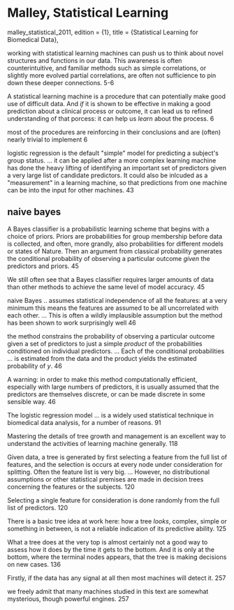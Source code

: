 # Malley, Statistical Learning
malley_statistical_2011,
	edition = {1},
	title = {Statistical Learning for Biomedical Data},

working with statistical learning machines can push us to think about novel structures and functions in our data. This awareness is often counterintuitive, and familiar methods such as simple correlations, or slightly more evolved partial correlations, are often not sufficience to pin down these deeper connections. 5-6

A statistical learning machine is a procedure that can potentially make good use of difficult data. And _if_ it is shown to be effective in making a good prediction about a clinical process or outcome, it can lead us to refined understanding of that porcess: it can help us _learn_ about the process. 6

most of the procedures are reinforcing in their conclusions and are (often) nearly trivial to implement 6

logistic regression is the default "simple" model for predicting a subject's group status. ... it can be applied after a more complex learning machine has done the heavy lifting of identifying an important set of predictors given a very large list of candidate predictors. It could also be inlcuded as a "measurement" in a learning machine, so that predictions from one machine can be into the input for other machines.  43

## naive bayes

A Bayes classifier is a probabilistic learning scheme that begins with a choice of priors. Priors are probabilities for group membership before data is collected, and often, more grandly, also probabilities for different models or states of Nature. Then an argument from classical probability generates the conditional probability of observing a particular outcome _given_ the predictors and priors. 45

We still often see that a Bayes classifier requires larger amounts of data than other methods to achieve the same level of model accuracy. 45

naive Bayes .. assumes statistical independence of all the features: at a very minimum this means the features are assumed to be all uncorrelated with each other. ... This is often a wildly implausible assumption but the method has been shown to work surprisingly well 46

the method constrains the probability of observing a particular outcome given a set of predictors to just a simple _product_ of the probabilities conditioned on individual predictors. ... Each of the conditional probabilities  ... is estimated from the data and the product yields the estimated probability of $y$. 46

A warning: in order to make this method computationally efficient, especially with large numbers of predictors, it is usually assumed that the predictors are themselves discrete, or can be made discrete in some sensible way. 46

The logistic regression model ... is a widely used statistical technique in biomedical data analysis, for a number of reasons. 91

Mastering the details of tree growth and management is an excellent way to understand the activities of learning machine generally. 118

Given data, a tree is generated by  first selecting a feature from the full list of features, and the selection is occurs at every node under consideration for splitting. Often the feature list is very big.  ... However, no distributional assumptions or other statistical premises are made in decision trees concerning the features or the subjects. 120

Selecting a single feature for consideration is done randomly from the full list of predictors. 120

There is a basic tree idea at work here: how a tree _looks_, complex, simple or something in between, is not a reliable indication of its predictive ability. 125

What a tree does at the very top is almost certainly not a good way to assess how it does by the time it gets to the bottom. And it is only at the bottom, where the terminal nodes appears, that the tree is making decisions on new cases. 136

Firstly, if the data has any signal at all then most machines will detect it. 257

we freely admit that many machines studied in this text are somewhat mysterious, though powerful engines.  257
